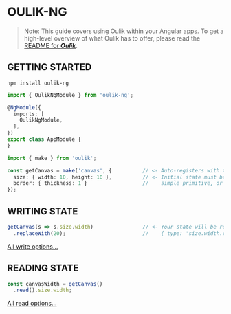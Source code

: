 # OULIK-NG #

> Note: This guide covers using Oulik within your Angular apps.
To get a high-level overview of what Oulik has to offer, please read the [README for ***Oulik***](../readme.md).


## GETTING STARTED ##

```console
npm install oulik-ng
```
```Typescript
import { OulikNgModule } from 'oulik-ng';

@NgModule({
  imports: [
    OulikNgModule,
  ],
})
export class AppModule {
}
```
```Typescript
import { make } from 'oulik';

const getCanvas = make('canvas', {          // <- Auto-registers with the Redux Devtools Extension.
  size: { width: 10, height: 10 },          // <- Initial state must be serializable. It can be a
  border: { thickness: 1 }                  //    simple primitive, or something far more nested.
}); 
```

## WRITING STATE ##
```Typescript
getCanvas(s => s.size.width)                // <- Your state will be replaced using the action:
  .replaceWith(20);                         //    { type: 'size.width.replaceWith()', payload: 20 }
```
[All write options...](./readme-write.md)

## READING STATE ##

```Typescript
const canvasWidth = getCanvas()
  .read().size.width;
```
[All read options...](./readme-ng-read.md)

